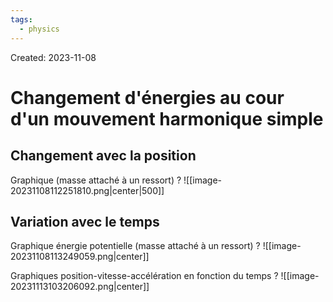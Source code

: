 ```yaml
---
tags:
  - physics
---
```

Created: 2023-11-08

# Changement d'énergies au cour d'un mouvement harmonique simple
## Changement avec la position
Graphique (masse attaché à un ressort)
?
![[image-20231108112251810.png|center|500]]
<!--SR:!2023-11-18,1,210-->

## Variation avec le temps
Graphique énergie potentielle (masse attaché à un ressort)
?
![[image-20231108113249059.png|center]]
<!--SR:!2023-11-19,2,230-->


Graphiques position-vitesse-accélération en fonction du temps
?
![[image-20231113103206092.png|center]]
<!--SR:!2023-11-24,7,250-->



